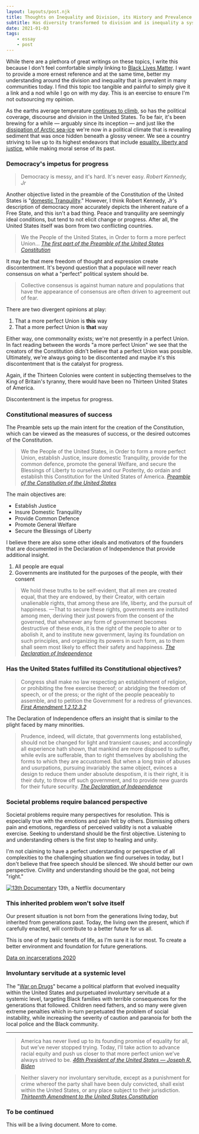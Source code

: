 ```yaml
---
layout: layouts/post.njk
title: Thoughts on Inequality and Division, its History and Prevalence in Society Today
subtitle: Has diversity transformed to division and is inequality a systemic problem in the United States?
date: 2021-01-03
tags:
    - essay
    - post
---
```


While there are a plethora of great writings on these topics, I write this because I don't feel comfortable simply linking to [Black Lives Matter](https://blacklivesmatter.com/). I want to provide a more ernest reference and at the same time, better my understanding around the division and inequality that is prevalent in many communities today. I find this topic too tangible and painful to simply give it a link and a nod while I go on with my day. This is an exercise to ensure I'm not outsourcing my opinion.

As the earths average temperature [continues to climb](https://climate.nasa.gov/interactives/climate-time-machine), so has the political coverage, discourse and division in the United States. To be fair, it's been brewing for a while &mdash; arguably since its inception &mdash; and just like the [dissipation of Arctic sea-ice](https://climate.nasa.gov/images-of-change/?id=623#623-arctic-sea-ice-coverage-hits-record-low) we're now in a political climate that is revealing sediment that was once hidden beneath a glossy veneer. We see a country striving to live up to its highest endeavors that include [equality, liberty and justice](https://constitution.congress.gov/constitution/preamble/), while making moral sense of its past.



### Democracy's impetus for progress

>Democracy is messy, and it's hard. It's never easy. *Robert Kennedy, Jr*

Another objective listed in the preamble of the Constitution of the United States is "[domestic Tranquility](https://constitution.congress.gov/constitution/preamble/)." However, I think Robert Kennedy, Jr's description of democracy more accurately depicts the inherent nature of a Free State, and this isn't a bad thing. Peace and tranquility are seemingly ideal conditions, but tend to not elicit change or progress. After all, the United States itself was born from two conflicting countries.

>We the People of the United States, in Order to form a more perfect Union... *[The first part of the Preamble of the United States Constitution](https://constitution.congress.gov/constitution/preamble/)*

It may be that mere freedom of thought and expression create discontentment. It's beyond question that a populace will never reach consensus on what a "perfect" political system should be. 

>Collective consensus is against human nature and populations that have the appearance of consensus are often driven to agreement out of fear.

There are two divergent opinions at play:

1. That a more perfect Union is __this__ way
1. That a more perfect Union is __that__ way

Either way, one commonality exists; we're not presently in a perfect Union. In fact reading between the words "a more perfect Union" we see that the creators of the Constitution didn't believe that a perfect Union was possible. Ultimately, we're always going to be discontented and maybe it's this discontentment that is the catalyst for progress.

Again, if the Thirteen Colonies were content in subjecting themselves to the King of Britain's tyranny, there would have been no Thirteen United States of America.

Discontentment is the impetus for progress.


### Constitutional measures of success

The Preamble sets up the main intent for the creation of the Constitution, which can be viewed as the measures of success, or the desired outcomes of the Constitution.

>We the People of the United States, in Order to form a more perfect Union, establish Justice, insure domestic Tranquility, provide for the common defence, promote the general Welfare, and secure the Blessings of Liberty to ourselves and our Posterity, do ordain and establish this Constitution for the United States of America. *[Preamble of the Constitution of the United States](https://constitution.congress.gov/constitution/preamble/)*

The main objectives are:

- Establish Justice
- Insure Domestic Tranquility
- Provide Common Defence
- Promote General Welfare
- Secure the Blessings of Liberty

I believe there are also some other ideals and motivators of the founders that are documented in the Declaration of Independence that provide additional insight.

1. All people are equal
1. Governments are instituted for the purposes of the people, with their consent

>We hold these truths to be self-evident, that all men are created equal, that they are endowed, by their Creator, with certain unalienable rights, that among these are life, liberty, and the pursuit of happiness. &mdash;That to secure these rights, governments are instituted among men, deriving their just powers from the consent of the governed, that whenever any form of government becomes destructive of these ends, it is the right of the people to alter or to abolish it, and to institute new government, laying its foundation on such principles, and organizing its powers in such form, as to them shall seem most likely to effect their safety and happiness. *[The Declaration of Independence](https://www.cga.ct.gov/asp/content/constitutions/Declaration.htm)*

### Has the United States fulfilled its Constitutional objectives?

>Congress shall make no law respecting an establishment of religion, or prohibiting the free exercise thereof; or abridging the freedom of speech, or of the press; or the right of the people peaceably to assemble, and to petition the Government for a redress of grievances. *[First Amendment 1.2.12.3.2](https://constitution.congress.gov/browse/essay/amdt1-2-12-3-2/ALDE_00000763/%5B'protest'%5D)*

The Declaration of Independence offers an insight that is similar to the plight faced by many minorities.

>Prudence, indeed, will dictate, that governments long established, should not be changed for light and transient causes; and accordingly all experience hath shown, that mankind are more disposed to suffer, while evils are sufferable, than to right themselves by abolishing the forms to which they are accustomed. But when a long train of abuses and usurpations, pursuing invariably the same object, evinces a design to reduce them under absolute despotism, it is their right, it is their duty, to throw off such government, and to provide new guards for their future security. *[The Declaration of Independence](https://www.cga.ct.gov/asp/content/constitutions/Declaration.htm)*


### Societal problems require balanced perspective 

Societal problems require many perspectives for resolution. This is especially true with the emotions and pain felt by others. Dismissing others pain and emotions, regardless of perceived validity is not a valuable exercise. Seeking to understand should be the first objective. Listening to and understanding others is the first step to healing and unity.

I'm not claiming to have a perfect understanding or perspective of all complexities to the challenging situation we find ourselves in today, but I don't believe that free speech should be silenced. We should better our own perspective. Civility and understanding should be the goal, not being "right."

[![13th Documentary](https://www.robkjohnson.com/assets/img/content/equality/netflix-13th-doc.jpg)](https://www.netflix.com/title/80091741)
13th, a Netflix documentary

### This inherited problem won't solve itself 

Our present situation is not born from the generations living today, but inherited from generations past. Today, the living own the present, which if carefully enacted, will contribute to a better future for us all.

This is one of my basic tenets of life, as I'm sure it is for most. To create a better environment and foundation for future generations.

[Data on incarcerations 2020](https://www.prisonpolicy.org/reports/pie2020.html)

### Involuntary servitude at a systemic level

The "[War on Drugs](https://en.wikipedia.org/wiki/War_on_drugs)" became a political platform that evolved inequality within the United States and purpetuated involuntary servitude at a systemic level, targeting Black families with terrible consequences for the generations that followed. Children need fathers, and so many were given extreme penalties which in-turn perpetuated the problem of social instability, while increasing the severity of caution and paranoia for both the local police and the Black community.

___

> America has never lived up to its founding promise of equality for all, but we’ve never stopped trying. Today, I’ll take action to advance racial equity and push us closer to that more perfect union we’ve always strived to be.
*[46th President of the United States &mdash; Joseph R. Biden](https://twitter.com/POTUS/status/1354056690027683841?s=19)*

> Neither slavery nor involuntary servitude, except as a punishment for crime whereof the party shall have been duly convicted, shall exist within the United States, or any place subject to their jurisdiction. *[Thirteenth Amendment to the United States Constitution](https://constitution.congress.gov/constitution/amendment-13/)*

### To be continued
This will be a living document. More to come.
